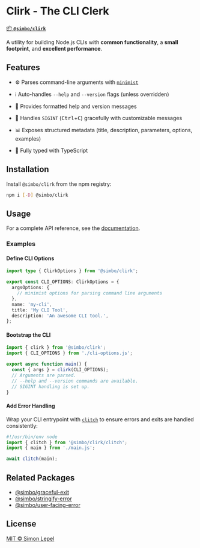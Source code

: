 # Clirk - The CLI Clerk

[📦 **`@simbo/clirk`**](https://npmjs.com/package/@simbo/clirk)

A utility for building Node.js CLIs with **common functionality**, a **small
footprint**, and **excellent performance**.

## Features

- ⚙️ Parses command-line arguments with
  [`minimist`](https://www.npmjs.com/package/minimist)

- ℹ️ Auto-handles `--help` and `--version` flags (unless overridden)

- 📝 Provides formatted help and version messages

- 🛑 Handles `SIGINT` (<kbd>Ctrl</kbd>+<kbd>C</kbd>) gracefully with
  customizable messages

- 📊 Exposes structured metadata (title, description, parameters, options,
  examples)

- 📘 Fully typed with TypeScript

## Installation

Install `@simbo/clirk` from the npm registry:

```bash
npm i [-D] @simbo/clirk
```

## Usage

For a complete API reference, see the
[documentation](https://simbo.codes/packages/modules/_simbo_clirk/).

### Examples

#### Define CLI Options

```ts
import type { ClirkOptions } from '@simbo/clirk';

export const CLI_OPTIONS: ClirkOptions = {
  argsOptions: {
    // minimist options for parsing command line arguments
  },
  name: 'my-cli',
  title: 'My CLI Tool',
  description: 'An awesome CLI tool.',
};
```

#### Bootstrap the CLI

```ts
import { clirk } from '@simbo/clirk';
import { CLI_OPTIONS } from './cli-options.js';

export async function main() {
  const { args } = clirk(CLI_OPTIONS);
  // Arguments are parsed.
  // --help and --version commands are available.
  // SIGINT handling is set up.
}
```

#### Add Error Handling

Wrap your CLI entrypoint with
[`clitch`](https://simbo.codes/packages/functions/_simbo_clirk.clitch.clitch/)
to ensure errors and exits are handled consistently:

```ts
#!/usr/bin/env node
import { clitch } from '@simbo/clirk/clitch';
import { main } from './main.js';

await clitch(main);
```

## Related Packages

- [@simbo/graceful-exit](https://npmjs.com/package/@simbo/graceful-exit)
- [@simbo/stringify-error](https://npmjs.com/package/@simbo/stringify-error)
- [@simbo/user-facing-error](https://npmjs.com/package/@simbo/user-facing-error)

## License

[MIT © Simon Lepel](http://simbo.mit-license.org/2025/)
